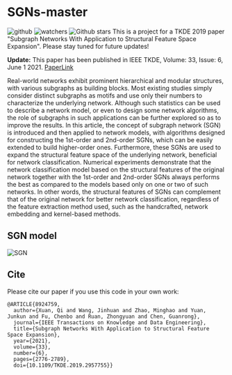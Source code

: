 # SGNs-master
![github](https://img.shields.io/badge/github-GalateaWang-brightgreen.svg) ![watchers](https://img.shields.io/github/watchers/galateawang/SGNs-master) ![Github stars](https://img.shields.io/github/stars/GalateaWang/SGNs-master.svg)
This is a project for a TKDE 2019 paper "Subgraph Networks With Application to Structural Feature Space Expansion". Please stay tuned for future updates!

**Update:** This paper has been published in IEEE TKDE, Volume: 33, Issue: 6, June 1 2021. [PaperLink](https://ieeexplore.ieee.org/document/8924759) 

Real-world networks exhibit prominent hierarchical and modular structures, with various subgraphs as building blocks. Most existing studies simply consider distinct subgraphs as motifs and use only their numbers to characterize the underlying network. Although such statistics can be used to describe a network model, or even to design some network algorithms, the role of subgraphs in such applications can be further explored so as to improve the results. In this article, the concept of subgraph network (SGN) is introduced and then applied to network models, with algorithms designed for constructing the 1st-order and 2nd-order SGNs, which can be easily extended to build higher-order ones. Furthermore, these SGNs are used to expand the structural feature space of the underlying network, beneficial for network classification. Numerical experiments demonstrate that the network classification model based on the structural features of the original network together with the 1st-order and 2nd-order SGNs always performs the best as compared to the models based only on one or two of such networks. In other words, the structural features of SGNs can complement that of the original network for better network classification, regardless of the feature extraction method used, such as the handcrafted, network embedding and kernel-based methods.

## SGN model
![SGN](https://user-images.githubusercontent.com/26339035/125916703-f8d29f71-adae-42ac-a374-967e4ed6e402.png)


## Cite
Please cite our paper if you use this code in your own work:

```
@ARTICLE{8924759,
  author={Xuan, Qi and Wang, Jinhuan and Zhao, Minghao and Yuan, Junkun and Fu, Chenbo and Ruan, Zhongyuan and Chen, Guanrong},
  journal={IEEE Transactions on Knowledge and Data Engineering}, 
  title={Subgraph Networks With Application to Structural Feature Space Expansion}, 
  year={2021},
  volume={33},
  number={6},
  pages={2776-2789},
  doi={10.1109/TKDE.2019.2957755}}
```
